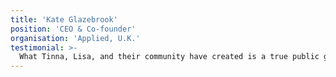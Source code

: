 ```yaml
---
title: 'Kate Glazebrook'
position: 'CEO & Co-founder'
organisation: 'Applied, U.K.'
testimonial: >-
  What Tinna, Lisa, and their community have created is a true public good: a collection of practical, implementable case studies grounded in experiences in the real world which others can learn from. I commend their work and recommend the book to anyone passionate about inclusivity.
---
```


